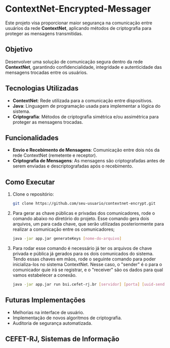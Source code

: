 # ContextNet-Encrypted-Messager

Este projeto visa proporcionar maior segurança na comunicação entre usuários da rede **ContextNet**, aplicando métodos de criptografia para proteger as mensagens transmitidas.

## Objetivo
Desenvolver uma solução de comunicação segura dentro da rede **ContextNet**, garantindo confidencialidade, integridade e autenticidade das mensagens trocadas entre os usuários.

## Tecnologias Utilizadas
- **ContextNet**: Rede utilizada para a comunicação entre dispositivos.
- **Java**: Linguagem de programação usada para implementar a lógica do sistema.
- **Criptografia**: Métodos de criptografia simétrica e/ou assimétrica para proteger as mensagens trocadas.

## Funcionalidades
- **Envio e Recebimento de Mensagens**: Comunicação entre dois nós da rede ContextNet (remetente e receptor).
- **Criptografia de Mensagens**: As mensagens são criptografadas antes de serem enviadas e descriptografadas após o recebimento.

## Como Executar
1. Clone o repositório:
   ```bash
   git clone https://github.com/seu-usuario/contextnet-encrypt.git
   
2. Para gerar as chave públicas e privadas dos comunicadores, rode o comando abaixo no diretório do projeto. Esse comando gera dois arquivos, um para cada chave, que serão utilizadas posteriormente para realizar a comunicação entre os comunicadores;
   ```bash
   java -jar app.jar generateKeys [nome-do-arquivo]

3. Para rodar esse comando é necessário já ter os arquivos de chave privada e pública já gerados para os dois comunicados do sistema. Tendo essas chaves em mãos, rode o seguinte comando para poder inicializa-los no sistema ContextNet. Nesse caso, o "sender" é o para o comunicador quie irá se registrar, e o "receiver" são os dados para qual vamos estabelecer a conexão.
   ```bash
   java -jar app.jar run bsi.cefet-rj.br [servidor] [porta] [uuid-sender] [privateKey-sender] [uuid-receiver] [receiver-publicKey]

   
## Futuras Implementações
- Melhorias na interface de usuário.
- Implementação de novos algoritmos de criptografia.
- Auditoria de segurança automatizada.

## CEFET-RJ, Sistemas de Informação
